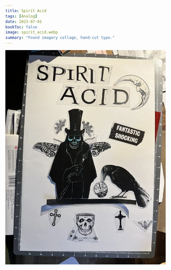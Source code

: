 ```yaml
---
title: Spirit Acid
tags: [Analog]
date: 2023-07-01
bookToc: false
image: spirit_acid.webp
summary: "Found imagery collage, hand-cut type."
---
```


![Rotated work in process](rotate.webp)